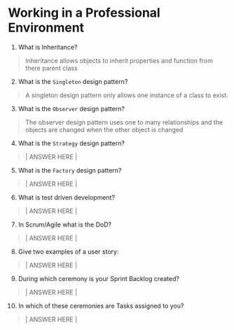 # Working in a Professional Environment
01. What is Inheritance?

> Inheritance allows objects to inherit properties and function from there parent class

02. What is the `Singleton` design pattern?

> A singleton design pattern only allows one instance of a class to exist.

03. What is the `Observer` design pattern?

>  The observer design pattern uses one to many relationships and the objects are changed when the other object is changed

04. What is the `Strategy` design pattern?

> | ANSWER HERE |

05. What is the `Factory` design pattern?

> | ANSWER HERE |

06. What is test driven development?

> | ANSWER HERE |

07. In Scrum/Agile what is the DoD?

> | ANSWER HERE |

08. Give two examples of a user story:

> | ANSWER HERE |

09. During which ceremony is your Sprint Backlog created?

> | ANSWER HERE |

10. In which of these ceremonies are Tasks assigned to you?

> | ANSWER HERE |
